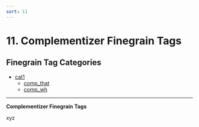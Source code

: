 ```yaml
---
sort: 11
---
```


# 11. Complementizer Finegrain Tags

## Finegrain Tag Categories

- [cat1](11_cat1)
	- [comp_that](11_cat1.md#11-1-1-comp_that-(xyz))
	- [comp_wh](11_cat1.md#11-1-2-comp_wh-(xyz))

---

**Complementizer Finegrain Tags**

xyz